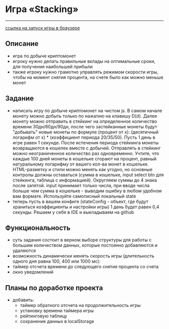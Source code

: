 # Игра «Stacking»
***
[ссылка на запуск игры в браузере](https://nikolaymishaev.github.io/stacking-game/index.html)

## Описание
- игра по добыче криптомонет
- игроку нужно делать правильные вклады на оптимальные сроки, для получения наибольшей прибыли
- также игроку нужно грамотно управлять режимом скорости игры, чтобы на момент снятия процента, на счете было как можно меньше монет

## Задание
- написать игру по добыче криптомонет на чистом js. В самом начале монету можно добыть только по нажатию на клавишу D(d). Далее монету можно отправить в стейкинг на определенное количество времени 30дн/60дн/90дн, после чего застейканные монеты будут "добывать" новые монеты по формуле (процент от x): (десятичный логарифм от x) * (коэффициент периода 20/35/50). Пусть 1 день в игре равен 1 секунде. После истечения периода стейкинга монеты возвращаются в кошелек вместе с добычей. Отправлять в стейкинг можно неограниченное количество раз одновременно. Учтите, что каждые 100 дней монеты в кошельке сгорают на процент, равный натуральному логарифму от вашего кол-ва монет в кошельке. HTML-разметку и стили можно менять как угодно, но основные контролы должны оставаться (сумма в кошельке, input select btn для стейкинга, таблица с информацией). Округляем суммы до 4 знака после запятой. input принимает только числа, при вводе числа больше чем сумма в кошельке - выводим ошибку в любом удобном вам формате.
Используйте самописный локальный state
- теперь пусть в вашем конфиге (stateConfig - объект, где будут храниться коэффициенты и настройки игры) 1 день будет равен 0,4 секунды.
Решаем у себя в IDE и выкладываем на github

## Функциональность
- суть задания состоит в верном выборе структуры для работы с большим количеством данных, которые постоянно добавляются и удаляются
- возможность динамически менять скорость игры (длительность одного дня равна 100, 400 или 1000 мс): 
- таймер отсчета времени до следующего снятия процента со счета
- окно уведомлений

## Планы по доработке проекта
- добавить:
  - таймер обратного отсчета на продолжительность игры
  - установку времени таймера игры
  - рейтинговую таблицу
  - сохранение данных в localStorage
